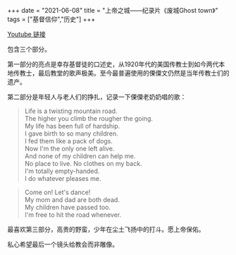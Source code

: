 +++ 
date = "2021-06-08"
title = "上帝之城——纪录片《废城Ghost town》"
tags = ["基督信仰","历史"]
+++

[Youtube 链接](https://www.youtube.com/watch?v=qxLdpOL8WoM)

包含三个部分。  

第一部分的亮点是幸存基督徒的口述史，从1920年代的美国传教士到如今两代本地传教士，最后教堂的歌声极美。至今最普遍使用的傈僳文仍然是当年传教士们的遗产。

第二部分是年轻人与老人们的挣扎，记录一下傈僳老奶奶唱的歌：

> Life is a twisting mountain road.   
> The higher you climb the rougher the going.  
> My life has been full of hardship.  
> I gave birth to so many children.  
> I fed them like a pack of dogs.  
> Now I'm the only one left alive.  
> And none of my children can help me.  
> No place to live. No clothes on my back.  
> I'm totally empty-handed.  
> I do whatever pleases me.  


> Come on! Let's dance!  
> My mom and dad are both dead.  
> My children have passed too.  
> I'm free to hit the road whenever.  

最喜欢第三部分，高贵的野蛮，少年在尘土飞扬中的打斗。愿上帝保佑。

私心希望最后一个镜头给教会而非雕像。
